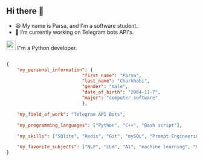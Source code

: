 ## Hi there 👋

- 😆 My name is Parsa, and I'm a software student.
- 🔭 I’m currently working on Telegram bots API's.

<p><img width="25px" src="https://github.com/user-attachments/assets/aa3714ec-31a8-4b5d-8e89-508f4f2ed166"> I"m a Python developer.</p>

```json

{
    "my_personal_information": {
                            "first_name": "Parsa",
                            "last_name": "Charkhabi",
                            "gender": "male",
                            "date_of_birth": "2004-11-7",
                            "major": "computer software"
                            },

    "my_field_of_work": "Telegram API Bots",

    "my_programming_languages": ["Python", "C++", "Bash script"],

    "my_skills": ["SQlite", "Redis", "Git", "mySQL", "Prompt Engineering", "Linux"],

    "my_favorite_subjects": ["NLP", "LLm", "AI", "machine learning", "Machine Vision", "Linux"]
}

```
